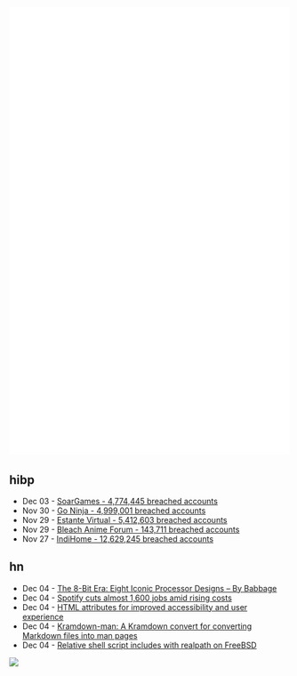 ![Metrics](https://raw.githubusercontent.com/phixion/phixion/master/metrics.svg)

## hibp

<!--
for https://github.com/phixion/phixion/blob/main/.github/workflows/feeds.yml
-->
<!--START_SECTION:haveibeenpwnd-->
- Dec 03 - [SoarGames - 4,774,445 breached accounts](https://haveibeenpwned.com/PwnedWebsites#SoarGames)
- Nov 30 - [Go Ninja - 4,999,001 breached accounts](https://haveibeenpwned.com/PwnedWebsites#GoNinja)
- Nov 29 - [Estante Virtual - 5,412,603 breached accounts](https://haveibeenpwned.com/PwnedWebsites#EstanteVirtual)
- Nov 29 - [Bleach Anime Forum - 143,711 breached accounts](https://haveibeenpwned.com/PwnedWebsites#BleachAnime)
- Nov 27 - [IndiHome - 12,629,245 breached accounts](https://haveibeenpwned.com/PwnedWebsites#IndiHome)
<!--END_SECTION:haveibeenpwnd-->

## hn

<!--
for https://github.com/phixion/phixion/blob/main/.github/workflows/feeds.yml
-->
<!--START_SECTION:hn-->
- Dec 04 - [The 8-Bit Era: Eight Iconic Processor Designs – By Babbage](https://thechipletter.substack.com/p/the-virtues-of-the-8-bit-era-eight)
- Dec 04 - [Spotify cuts almost 1,600 jobs amid rising costs](https://www.theguardian.com/technology/2023/dec/04/spotify-cut-jobs-amid-rising)
- Dec 04 - [HTML attributes for improved accessibility and user experience](https://www.htmhell.dev/adventcalendar/2023/4/)
- Dec 04 - [Kramdown-man: A Kramdown convert for converting Markdown files into man pages](https://github.com/postmodern/kramdown-man)
- Dec 04 - [Relative shell script includes with realpath on FreeBSD](https://patmaddox.com/doc/trunk/www/2023-12-sh-relative-shell-script-includes-with-realpath-on-freebsd/)
<!--END_SECTION:hn-->

<!--
for https://yhype.me
-->
![](https://hit.yhype.me/github/profile?user_id=13013670)
